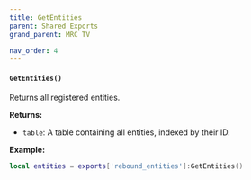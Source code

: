 ```yaml
--- 
title: GetEntities 
parent: Shared Exports 
grand_parent: MRC TV 

nav_order: 4
--- 
```


#### `GetEntities()`
Returns all registered entities.

**Returns:**
- `table`: A table containing all entities, indexed by their ID.

**Example:**
```lua
local entities = exports['rebound_entities']:GetEntities()
```
